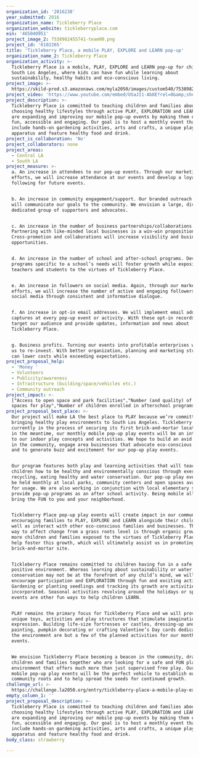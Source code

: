 ```yaml
---
organization_id: '2016238'
year_submitted: 2016
organization_name: Tickleberry Place
organization_website: tickleberryplace.com
ein: '465040951'
project_image_2: 7538982455741-team90.png
project_id: '6102265'
title: 'Tickleberry Place, a mobile PLAY, EXPLORE and LEARN pop-up'
organization_name_2: Tickleberry Place
organization_activity: >-
  Tickleberry Place is a mobile, PLAY, EXPLORE and LEARN pop-up for children in
  South Los Angeles, where kids can have fun while learning about
  sustainability, healthy habits and eco-conscious living.
project_image: >-
  https://skild-prod.s3.amazonaws.com/myla2050/images/custom540/7538982455741-team90.png
project_video: 'https://www.youtube.com/embed/USaJI1-Ab8E?rel=0&amp;showinfo=0'
project_description: >-
  Tickleberry Place is committed to teaching children and families about
  choosing healthy lifestyles through active PLAY, EXPLORATION and LEARNING. We
  are expanding and improving our mobile pop-up events by making them even more
  fun, accessible and engaging. Our goal is to host a monthly event that will
  include hands-on gardening activities, arts and crafts, a unique play
  apparatus and feature healthy food and drink.
project_is_collaboration: 'No'
project_collaborators: none
project_areas:
  - Central LA
  - South LA
project_measure: >-
  a. An increase in attendees to our pop-up events. Through our marketing
  efforts, we will increase attendance at our events and develop a loyal
  following for future events.


  b. An increase in community engagement/support. Our branded outreach programs
  will communicate our goals to the community. We envision a large, diverse and
  dedicated group of supporters and advocates.


  c. An increase in the number of business partnerships/collaborations.
  Partnering with like-minded local businesses is a win-win proposition for all.
  Cross-promotion and collaborations will increase visibility and business
  opportunities.


  d. An increase in the number of school and after-school programs. Developing
  programs specific to a school’s needs will foster growth while exposing both
  teachers and students to the virtues of Tickleberry Place.


  e. An increase in followers on social media. Again, through our marketing
  efforts, we will increase the number of active and engaging followers on
  social media through consistent and informative dialogue.


  f. An increase in opt-in email addresses. We will implement email address
  captures at every pop-up event or activity. With these opt-in records, we can
  target our audience and provide updates, information and news about
  Tickleberry Place. 


  g. Business profits. Turning our events into profitable enterprises will allow
  us to re-invest. With better organization, planning and marketing strategy, we
  can lower costs while exceeding expectations.
project_proposal_help:
  - 'Money '
  - Volunteers
  - Publicity/awareness
  - Infrastructure (building/space/vehicles etc.)
  - Community outreach
project_impact: >-
  ["Access to open space and park facilities","Number (and quality) of informal
  spaces for play","Number of children enrolled in afterschool programs"]
project_proposal_best_place: >-
  Our project will make LA the best place to PLAY because we’re committed to
  bringing healthy play environments to South Los Angeles. Tickleberry Place is
  currently in the process of securing its first brick-and-mortar location. But
  in the meantime, our monthly mobile pop-up play events will be an introduction
  to our indoor play concepts and activities. We hope to build an avid following
  in the community, engage area businesses that advocate eco-conscious living
  and to generate buzz and excitement for our pop-up play events.


  Our program features both play and learning activities that will teach
  children how to be healthy and environmentally conscious through exercise,
  recycling, eating healthy and water conservation. Our pop-up play events will
  be held monthly at local parks, community centers and open spaces available
  for usage. We are also working in conjunction with local elementary schools to
  provide pop-up programs as an after school activity. Being mobile allows us to
  bring the FUN to you and your neighborhood.


  Tickleberry Place pop-up play events will create impact in our community by
  encouraging families to PLAY, EXPLORE and LEARN alongside their children as
  well as interact with other eco-conscious families and businesses. The best
  way to affect change from a grass roots level is through organic growth. The
  more children and families exposed to the virtues of Tickleberry Place will
  help foster this growth, which will ultimately assist us in promoting our
  brick-and-mortar site.


  Tickleberry Place remains committed to children having fun in a safe and
  positive environment. Whereas learning about sustainability or water
  conservation may not be at the forefront of any child’s mind, we will
  encourage participation and EXPLORATION through fun and exciting activities.
  Gardening or planting seedlings and tracking its growth are activities we have
  incorporated. Seasonal activities revolving around the holidays or special
  events are other fun ways to help children LEARN. 


  PLAY remains the primary focus for Tickleberry Place and we will provide
  unique toys, activities and play structures that stimulate imagination and
  expression. Building life-size fortresses or castles, dressing-up and face
  painting, pumpkin decorating or crafting Valentine’s Day cards dedicated to
  the environment are but a few of the planned activities for our monthly pop-up
  events.


  We envision Tickleberry Place becoming a beacon in the community, drawing
  children and families together who are looking for a safe and FUN play
  environment that offers much more than just supervised free play. Our monthly
  mobile pop-up play events will be the perfect vehicle to establish our
  community roots and to help spread the seeds for continued growth.
challenge_url: >-
  https://challenge.la2050.org/entry/tickleberry-place-a-mobile-play-explore-and-learn-pop-up
empty_column_1: ''
project_proposal_description: >-
  Tickleberry Place is committed to teaching children and families about
  choosing healthy lifestyles through active PLAY, EXPLORATION and LEARNING. We
  are expanding and improving our mobile pop-up events by making them even more
  fun, accessible and engaging. Our goal is to host a monthly event that will
  include hands-on gardening activities, arts and crafts, a unique play
  apparatus and feature healthy food and drink.
body_class: strawberry

---
```

